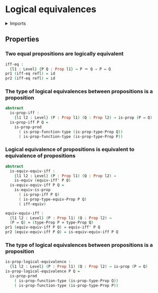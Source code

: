 # Logical equivalences

<details><summary>Imports</summary>
```agda
module foundation.logical-equivalences where
open import foundation-core.dependent-pair-types
open import foundation-core.equivalences
open import foundation-core.functions
open import foundation-core.identity-types
open import foundation-core.logical-equivalences public
open import foundation-core.universe-levels
open import foundation.propositions
```
</details>

## Properties

### Two equal propositions are logically equivalent

```agda
iff-eq :
  {l1 : Level} {P Q : Prop l1} → P ＝ Q → P ⇔ Q
pr1 (iff-eq refl) = id
pr2 (iff-eq refl) = id
```

### The type of logical equivalences between propositions is a proposition

```agda
abstract
  is-prop-iff :
    {l1 l2 : Level} (P : Prop l1) (Q : Prop l2) → is-prop (P ⇔ Q)
  is-prop-iff P Q =
    is-prop-prod
      ( is-prop-function-type (is-prop-type-Prop Q))
      ( is-prop-function-type (is-prop-type-Prop P))
```

### Logical equivalence of propositions is equivalent to equivalence of propositions

```agda
abstract
  is-equiv-equiv-iff :
    {l1 l2 : Level} (P : Prop l1) (Q : Prop l2) →
    is-equiv (equiv-iff' P Q)
  is-equiv-equiv-iff P Q =
    is-equiv-is-prop
      ( is-prop-iff P Q)
      ( is-prop-type-equiv-Prop P Q)
      ( iff-equiv)

equiv-equiv-iff :
  {l1 l2 : Level} (P : Prop l1) (Q : Prop l2) →
  (P ⇔ Q) ≃ (type-Prop P ≃ type-Prop Q)
pr1 (equiv-equiv-iff P Q) = equiv-iff' P Q
pr2 (equiv-equiv-iff P Q) = is-equiv-equiv-iff P Q
```

### The type of logical equivalences between propositions is a proposition

```agda
is-prop-logical-equivalence :
  {l1 l2 : Level} (P : Prop l1) (Q : Prop l2) → is-prop (P ⇔ Q)
is-prop-logical-equivalence P Q =
  is-prop-prod
    ( is-prop-function-type (is-prop-type-Prop Q))
    ( is-prop-function-type (is-prop-type-Prop P))
```
